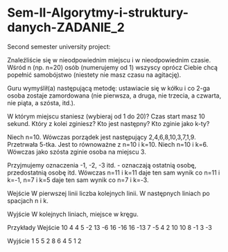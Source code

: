 # Sem-II-Algorytmy-i-struktury-danych-ZADANIE_2
Second semester university project:


Znaleźliście się w nieodpowiednim miejscu i w nieodpowiednim czasie. Wśród n (np. n=20) 
osób (numerujemy od 1) wszyscy oprócz Ciebie chcą popełnić samobójstwo (niestety nie masz czasu na agitację). 

Guru wymyślił(a) następującą metodę: ustawiacie się w kółku i co 2-ga osoba zostaje 
zamordowana (nie pierwsza, a druga, nie trzecia, a czwarta, nie piąta, a szósta, itd.). 

W którym miejscu staniesz (wybieraj od 1 do 20)? Czas start masz 10 sekund. 
Który z kolei zginiesz? Kto jest następny? Kto zginie jako k-ty?

Niech n=10. Wówczas porządek jest następujący 2,4,6,8,10,3,7,1,9.
Przetrwała 5-tka. Jest to równoważne z n=10 i k=10. Niech n=10 i k=6. 
Wówczas jako szósta zginie osoba na miejscu 3. 

Przyjmujemy oznaczenia -1, -2, -3 itd. - oznaczają ostatnią osobę, 
przedostatnią osobę itd. Wówczas
n=11 i k=11 daje ten sam wynik co n=11 i k=-1,
n=7 i k=5 daje ten sam wynik co n=7 i k=-3.

Wejście
W pierwszej linii liczba kolejnych linii.
W następnych liniach po spacjach n i k.

Wyjście
W kolejnych liniach, miejsce w kręgu.


Przykłady
Wejście
10
4 4
5 -2
13 -6
16 -16
16 -13
7 -5
4 2
10 10
8 -1
3 -3

Wyjście
1
5
5
2
8
6
4
5
1
2

